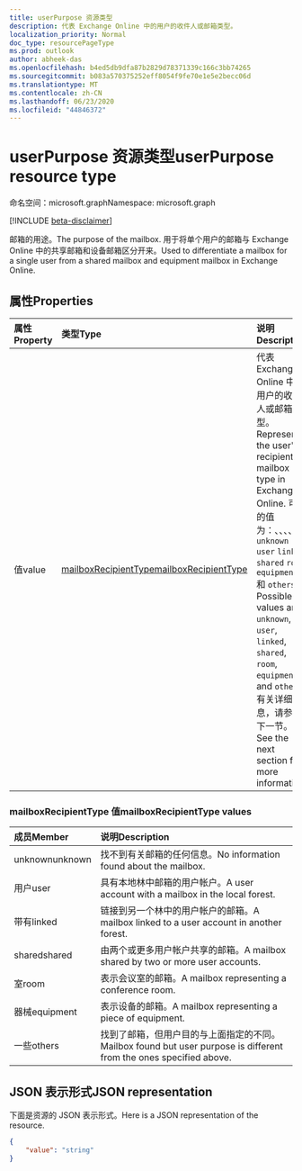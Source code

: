 ```yaml
---
title: userPurpose 资源类型
description: 代表 Exchange Online 中的用户的收件人或邮箱类型。
localization_priority: Normal
doc_type: resourcePageType
ms.prod: outlook
author: abheek-das
ms.openlocfilehash: b4ed5db9dfa87b2829d78371339c166c3bb74265
ms.sourcegitcommit: b083a570375252eff8054f9fe70e1e5e2becc06d
ms.translationtype: MT
ms.contentlocale: zh-CN
ms.lasthandoff: 06/23/2020
ms.locfileid: "44846372"
---
```

# <a name="userpurpose-resource-type"></a><span data-ttu-id="67ee1-103">userPurpose 资源类型</span><span class="sxs-lookup"><span data-stu-id="67ee1-103">userPurpose resource type</span></span>

<span data-ttu-id="67ee1-104">命名空间：microsoft.graph</span><span class="sxs-lookup"><span data-stu-id="67ee1-104">Namespace: microsoft.graph</span></span>

[!INCLUDE [beta-disclaimer](../../includes/beta-disclaimer.md)]

<span data-ttu-id="67ee1-105">邮箱的用途。</span><span class="sxs-lookup"><span data-stu-id="67ee1-105">The purpose of the mailbox.</span></span> <span data-ttu-id="67ee1-106">用于将单个用户的邮箱与 Exchange Online 中的共享邮箱和设备邮箱区分开来。</span><span class="sxs-lookup"><span data-stu-id="67ee1-106">Used to differentiate a mailbox for a single user from a shared mailbox and equipment mailbox in Exchange Online.</span></span>


## <a name="properties"></a><span data-ttu-id="67ee1-107">属性</span><span class="sxs-lookup"><span data-stu-id="67ee1-107">Properties</span></span>
|<span data-ttu-id="67ee1-108">属性</span><span class="sxs-lookup"><span data-stu-id="67ee1-108">Property</span></span>|<span data-ttu-id="67ee1-109">类型</span><span class="sxs-lookup"><span data-stu-id="67ee1-109">Type</span></span>|<span data-ttu-id="67ee1-110">说明</span><span class="sxs-lookup"><span data-stu-id="67ee1-110">Description</span></span>|
|:---------------|:--------|:----------|
|<span data-ttu-id="67ee1-111">值</span><span class="sxs-lookup"><span data-stu-id="67ee1-111">value</span></span>|[<span data-ttu-id="67ee1-112">mailboxRecipientType</span><span class="sxs-lookup"><span data-stu-id="67ee1-112">mailboxRecipientType</span></span>](#mailboxrecipienttype-values)|<span data-ttu-id="67ee1-113">代表 Exchange Online 中的用户的收件人或邮箱类型。</span><span class="sxs-lookup"><span data-stu-id="67ee1-113">Represents the user's recipient or mailbox type in Exchange Online.</span></span> <span data-ttu-id="67ee1-114">可能的值为：、、、、、 `unknown` `user` `linked` `shared` `room` `equipment` 和 `others` 。</span><span class="sxs-lookup"><span data-stu-id="67ee1-114">Possible values are: `unknown`, `user`, `linked`, `shared`, `room`, `equipment`, and `others`.</span></span> <span data-ttu-id="67ee1-115">有关详细信息，请参阅下一节。</span><span class="sxs-lookup"><span data-stu-id="67ee1-115">See the next section for more information.</span></span>|

### <a name="mailboxrecipienttype-values"></a><span data-ttu-id="67ee1-116">mailboxRecipientType 值</span><span class="sxs-lookup"><span data-stu-id="67ee1-116">mailboxRecipientType values</span></span>
|<span data-ttu-id="67ee1-117">成员</span><span class="sxs-lookup"><span data-stu-id="67ee1-117">Member</span></span>|<span data-ttu-id="67ee1-118">说明</span><span class="sxs-lookup"><span data-stu-id="67ee1-118">Description</span></span>|
|:---------------|:--------|
|<span data-ttu-id="67ee1-119">unknown</span><span class="sxs-lookup"><span data-stu-id="67ee1-119">unknown</span></span>|<span data-ttu-id="67ee1-120">找不到有关邮箱的任何信息。</span><span class="sxs-lookup"><span data-stu-id="67ee1-120">No information found about the mailbox.</span></span>|
|<span data-ttu-id="67ee1-121">用户</span><span class="sxs-lookup"><span data-stu-id="67ee1-121">user</span></span>|<span data-ttu-id="67ee1-122">具有本地林中邮箱的用户帐户。</span><span class="sxs-lookup"><span data-stu-id="67ee1-122">A user account with a mailbox in the local forest.</span></span>|
|<span data-ttu-id="67ee1-123">带有</span><span class="sxs-lookup"><span data-stu-id="67ee1-123">linked</span></span>|<span data-ttu-id="67ee1-124">链接到另一个林中的用户帐户的邮箱。</span><span class="sxs-lookup"><span data-stu-id="67ee1-124">A mailbox linked to a user account in another forest.</span></span>|
|<span data-ttu-id="67ee1-125">shared</span><span class="sxs-lookup"><span data-stu-id="67ee1-125">shared</span></span>|<span data-ttu-id="67ee1-126">由两个或更多用户帐户共享的邮箱。</span><span class="sxs-lookup"><span data-stu-id="67ee1-126">A mailbox shared by two or more user accounts.</span></span>|
|<span data-ttu-id="67ee1-127">室</span><span class="sxs-lookup"><span data-stu-id="67ee1-127">room</span></span>|<span data-ttu-id="67ee1-128">表示会议室的邮箱。</span><span class="sxs-lookup"><span data-stu-id="67ee1-128">A mailbox representing a conference room.</span></span>|
|<span data-ttu-id="67ee1-129">器械</span><span class="sxs-lookup"><span data-stu-id="67ee1-129">equipment</span></span>|<span data-ttu-id="67ee1-130">表示设备的邮箱。</span><span class="sxs-lookup"><span data-stu-id="67ee1-130">A mailbox representing a piece of equipment.</span></span>|
|<span data-ttu-id="67ee1-131">一些</span><span class="sxs-lookup"><span data-stu-id="67ee1-131">others</span></span>|<span data-ttu-id="67ee1-132">找到了邮箱，但用户目的与上面指定的不同。</span><span class="sxs-lookup"><span data-stu-id="67ee1-132">Mailbox found but user purpose is different from the ones specified above.</span></span>|

## <a name="json-representation"></a><span data-ttu-id="67ee1-133">JSON 表示形式</span><span class="sxs-lookup"><span data-stu-id="67ee1-133">JSON representation</span></span>

<span data-ttu-id="67ee1-134">下面是资源的 JSON 表示形式。</span><span class="sxs-lookup"><span data-stu-id="67ee1-134">Here is a JSON representation of the resource.</span></span>

<!-- {
  "blockType": "resource",
  "optionalProperties": [

  ],
  "@odata.type": "microsoft.graph.userPurpose"
}-->

```json
{
    "value": "string"
}

```

<!-- uuid: 8fcb5dbc-d5aa-4681-8e31-b001d5168d79
2015-10-25 14:57:30 UTC -->
<!--
{
  "type": "#page.annotation",
  "description": "userPurpose resource",
  "keywords": "",
  "section": "documentation",
  "tocPath": "",
  "suppressions": []
}
-->

